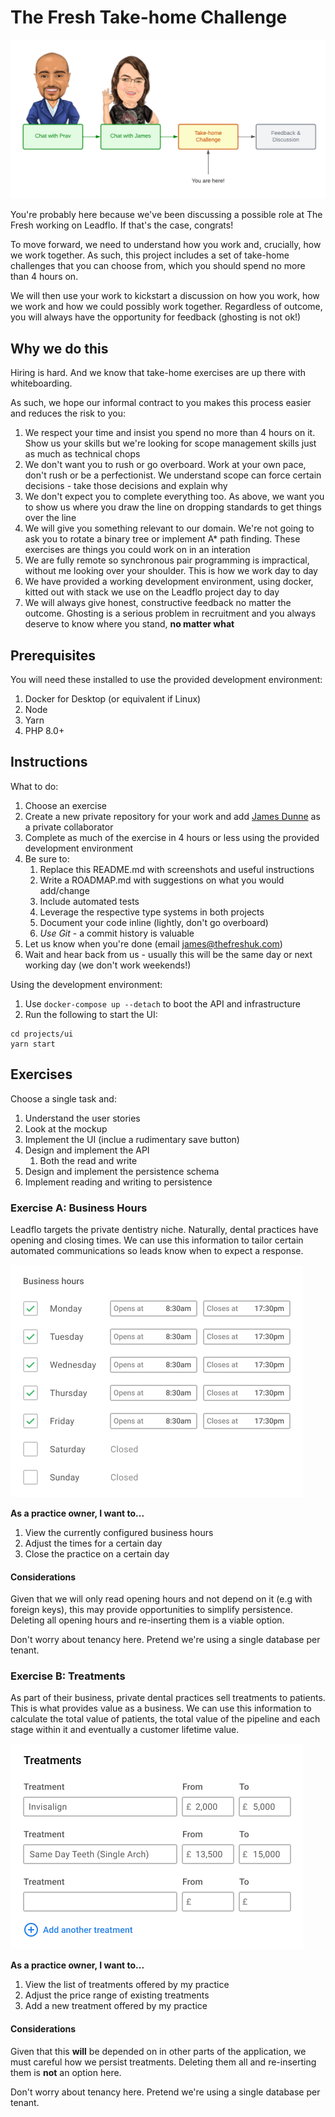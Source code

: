 # The Fresh Take-home Challenge

![](./.assets/process.png)

You're probably here because we've been discussing a possible role at The Fresh
working on Leadflo. If that's the case, congrats!

To move forward, we need to understand how you work and, crucially, how we work
together. As such, this project includes a set of take-home challenges that you
can choose from, which you should spend no more than 4 hours on.

We will then use your work to kickstart a discussion on how you work, how we
work and how we could possibly work together. Regardless of outcome, you will
always have the opportunity for feedback (ghosting is not ok!)

## Why we do this

Hiring is hard. And we know that take-home exercises are up there with
whiteboarding.

As such, we hope our informal contract to you makes this process easier and
reduces the risk to you:

1. We respect your time and insist you spend no more than 4 hours on it. Show us
   your skills but we're looking for scope management skills just as much as
   technical chops
2. We don't want you to rush or go overboard. Work at your own pace, don't rush
   or be a perfectionist. We understand scope can force certain decisions - take
   those decisions and explain why
3. We don't expect you to complete everything too. As above, we want you to show
   us where you draw the line on dropping standards to get things over the line
3. We will give you something relevant to our domain. We're not going to ask you
   to rotate a binary tree or implement A* path finding. These exercises are
   things you could work on in an interation
4. We are fully remote so synchronous pair programming is impractical, without
   me looking over your shoulder. This is how we work day to day
5. We have provided a working development environment, using docker, kitted out
   with stack we use on the Leadflo project day to day
6. We will always give honest, constructive feedback no matter the outcome.
   Ghosting is a serious problem in recruitment and you always deserve to know
   where you stand, **no matter what**

## Prerequisites

You will need these installed to use the provided development environment:

1. Docker for Desktop (or equivalent if Linux)
2. Node
3. Yarn
4. PHP 8.0+

## Instructions

What to do:

1. Choose an exercise
2. Create a new private repository for your work and add [James
   Dunne](https://github.com/jwdunne) as a private collaborator
3. Complete as much of the exercise in 4 hours or less using the provided
   development environment
4. Be sure to:
   1. Replace this README.md with screenshots and useful instructions
   2. Write a ROADMAP.md with suggestions on what you would add/change
   3. Include automated tests
   4. Leverage the respective type systems in both projects
   5. Document your code inline (lightly, don't go overboard)
   6. *Use Git* - a commit history is valuable
5. Let us know when you're done (email james@thefreshuk.com)
6. Wait and hear back from us - usually this will be the same day or next
   working day (we don't work weekends!)

Using the development environment:

1. Use `docker-compose up --detach` to boot the API and infrastructure
2. Run the following to start the UI:

```
cd projects/ui
yarn start
```

## Exercises

Choose a single task and:

1. Understand the user stories
2. Look at the mockup
3. Implement the UI (inclue a rudimentary save button)
4. Design and implement the API
   1. Both the read and write
5. Design and implement the persistence schema
6. Implement reading and writing to persistence

### Exercise A: Business Hours

Leadflo targets the private dentistry niche. Naturally, dental practices have
opening and closing times. We can use this information to tailor certain
automated communications so leads know when to expect a response.

![](./.assets/business-hours.png)

**As a practice owner, I want to...**

1. View the currently configured business hours
2. Adjust the times for a certain day
3. Close the practice on a certain day

#### Considerations

Given that we will only read opening hours and not depend on it (e.g with
foreign keys), this may provide opportunities to simplify persistence. Deleting
all opening hours and re-inserting them is a viable option.

Don't worry about tenancy here. Pretend we're using a single database per
tenant.

### Exercise B: Treatments

As part of their business, private dental practices sell treatments to patients.
This is what provides value as a business. We can use this information to
calculate the total value of patients, the total value of the pipeline and each
stage within it and eventually a customer lifetime value.

![](./.assets/treatments.png)

**As a practice owner, I want to...**

1. View the list of treatments offered by my practice
2. Adjust the price range of existing treatments
3. Add a new treatment offered by my practice

#### Considerations

Given that this **will** be depended on in other parts of the application, we
must careful how we persist treatments. Deleting them all and re-inserting them
is **not** an option here.

Don't worry about tenancy here. Pretend we're using a single database per
tenant.